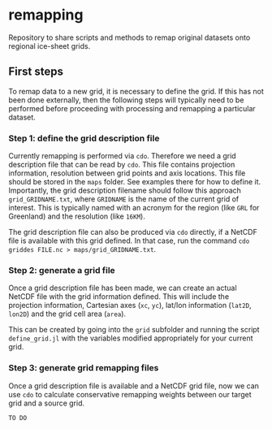 # remapping
Repository to share scripts and methods to remap original datasets onto regional ice-sheet grids.

## First steps

To remap data to a new grid, it is necessary to define the grid. If this has not been done externally, then the following steps will typically need to be performed before proceeding with processing and remapping a particular dataset.

### Step 1: define the grid description file

Currently remapping is performed via `cdo`. Therefore we need a grid description file that can be read by `cdo`. This file contains projection information, resolution between grid points and axis locations. This file should be stored in the `maps` folder. See examples there for how to define it. Importantly, the grid description filename should follow this approach `grid_GRIDNAME.txt`, where `GRIDNAME` is the name of the current grid of interest. This is typically named with an acronym for the region (like `GRL` for Greenland) and the resolution (like `16KM`).

The grid description file can also be produced via `cdo` directly, if a NetCDF file is available with this grid defined. In that case, run the command `cdo griddes FILE.nc > maps/grid_GRIDNAME.txt`.

### Step 2: generate a grid file

Once a grid description file has been made, we can create an actual NetCDF file with the grid information defined. This will include the projection information, Cartesian axes (`xc`, `yc`), lat/lon information (`lat2D`, `lon2D`) and the grid cell area (`area`).

This can be created by going into the `grid` subfolder and running the script `define_grid.jl` with the variables modified appropriately for your current grid.

### Step 3: generate grid remapping files

Once a grid description file is available and a NetCDF grid file, now we can use `cdo` to calculate conservative remapping weights between our target grid and a source grid.

```bash
TO DO
```
